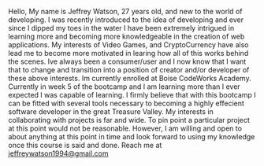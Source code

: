 Hello, My name is Jeffrey Watson, 27 years old, and new to the world of developing. 
I was recently introduced to the idea of developing and ever since I dipped my toes in the water I have been extremely intrigued in learning more and becoming more knowledgeable in the creation of web applications. My interests of Video Games, and CryptoCurrency have also lead me to become more motivated in learing how all of this works behind the scenes. Ive always been a consumer/user and I now know that I want that to change and transition into a position of creator and/or developer of these above interests. 
Im currently enrolled at Boise CodeWorks Academy. Currently in week 5 of the bootcamp and I am learning more than I ever expected I was capable of learning. I firmly believe that with this bootcamp I can be fitted with several tools necessary to becoming a highly effecient software developer in the great Treasure Valley.
My interests in collaborating with projects is far and wide. To pin point a particular project at this point would not be reasonable. However, I am willing and open to about anything at this point in time and look forward to using my knowledge once this course is said and done. 
Reach me at jeffreywatson1994@gmail.com
